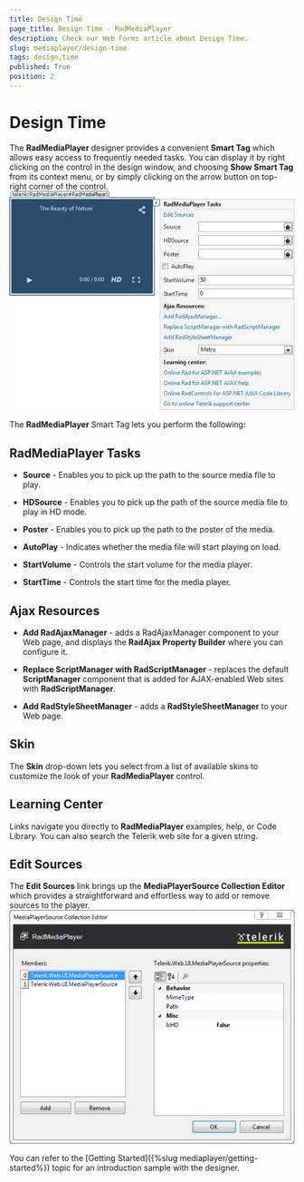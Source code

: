 ```yaml
---
title: Design Time
page_title: Design Time - RadMediaPlayer
description: Check our Web Forms article about Design Time.
slug: mediaplayer/design-time
tags: design,time
published: True
position: 2
---
```


# Design Time



The **RadMediaPlayer** designer provides a convenient **Smart Tag** which allows easy access to frequently needed tasks. You can display it by right clicking on the control in the design window, and choosing **Show Smart Tag** from its context menu, or by simply clicking on the arrow button on top-right corner of the control.
![Media-Player-Design-Time1](images/mediaplayer-designtime1.png)

The **RadMediaPlayer** Smart Tag lets you perform the following:

## RadMediaPlayer Tasks

* **Source** - Enables you to pick up the path to the source media file to play.

* **HDSource** - Enables you to pick up the path of the source media file to play in HD mode.

* **Poster** - Enables you to pick up the path to the poster of the media.

* **AutoPlay** - Indicates whether the media file will start playing on load.

* **StartVolume** - Controls the start volume for the media player.

* **StartTime** - Controls the start time for the media player.

## Ajax Resources

* **Add RadAjaxManager** - adds a RadAjaxManager component to your Web page, and displays the **RadAjax Property Builder** where you can configure it.

* **Replace ScriptManager with RadScriptManager** - replaces the default **ScriptManager** component that is added for AJAX-enabled Web sites with **RadScriptManager**.

* **Add RadStyleSheetManager** - adds a **RadStyleSheetManager** to your Web page.

## Skin

The **Skin** drop-down lets you select from a list of available skins to customize the look of your **RadMediaPlayer** control.

## Learning Center

Links navigate you directly to **RadMediaPlayer** examples, help, or Code Library. You can also search the Telerik web site for a given string.

## Edit Sources

The **Edit Sources** link brings up the **MediaPlayerSource Collection Editor** which provides a straightforward and effortless way to add or remove sources to the player.
![Media-Player-Design-Time2](images/mediaplayer-designtime2.png)

You can refer to the [Getting Started]({%slug mediaplayer/getting-started%}) topic for an introduction sample with the designer.
